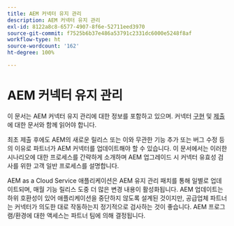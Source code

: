 ```yaml
---
title: AEM 커넥터 유지 관리
description: AEM 커넥터 유지 관리
exl-id: 8122a8c8-6577-4907-8f6e-52711eed3970
source-git-commit: f7525b6b37e486a53791c2331dc6000e5248f8af
workflow-type: ht
source-wordcount: '162'
ht-degree: 100%

---
```


AEM 커넥터 유지 관리
============================

이 문서는 AEM 커넥터 유지 관리에 대한 정보를 포함하고 있으며. 커넥터 [구현](implement.md) 및 [제출](submit.md)에 대한 문서와 함께 읽어야 합니다.

최초 제출 후에도 AEM의 새로운 릴리스 또는 이와 무관한 기능 추가 또는 버그 수정 등의 이유로 파트너가 AEM 커넥터를 업데이트해야 할 수 있습니다. 이 문서에서는 이러한 시나리오에 대한 프로세스를 간략하게 소개하며 AEM 업그레이드 시 커넥터 유효성 검사를 위한 고객 일반 프로세스를 설명합니다.

AEM as a Cloud Service 애플리케이션은 AEM 유지 관리 패치를 통해 일별로 업데이트되며, 매월 기능 릴리스 도중 더 많은 변경 내용이 활성화됩니다. AEM 업데이트는 하위 호환성이 있어 애플리케이션을 중단하지 않도록 설계된 것이지만, 공급업체 파트너는 커넥터가 의도한 대로 작동하는지 정기적으로 검사하는 것이 좋습니다. AEM 프로그램/환경에 대한 액세스는 파트너 팀에 의해 결정됩니다.
